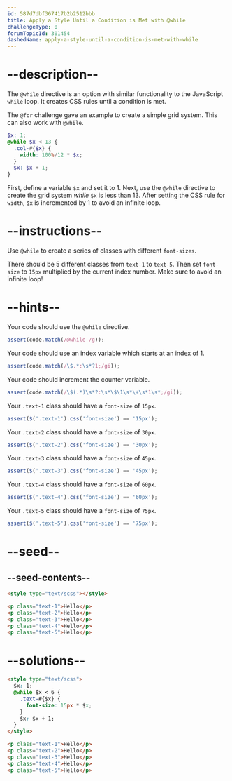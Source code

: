 ```yaml
---
id: 587d7dbf367417b2b2512bbb
title: Apply a Style Until a Condition is Met with @while
challengeType: 0
forumTopicId: 301454
dashedName: apply-a-style-until-a-condition-is-met-with-while
---
```


# --description--

The `@while` directive is an option with similar functionality to the JavaScript `while` loop. It creates CSS rules until a condition is met.

The `@for` challenge gave an example to create a simple grid system. This can also work with `@while`.

```scss
$x: 1;
@while $x < 13 {
  .col-#{$x} {
    width: 100%/12 * $x;
  }
  $x: $x + 1;
}
```

First, define a variable `$x` and set it to 1. Next, use the `@while` directive to create the grid system _while_ `$x` is less than 13. After setting the CSS rule for `width`, `$x` is incremented by 1 to avoid an infinite loop.

# --instructions--

Use `@while` to create a series of classes with different `font-sizes`.

There should be 5 different classes from `text-1` to `text-5`. Then set `font-size` to `15px` multiplied by the current index number. Make sure to avoid an infinite loop!

# --hints--

Your code should use the `@while` directive.

```js
assert(code.match(/@while /g));
```

Your code should use an index variable which starts at an index of 1.

```js
assert(code.match(/\$.*:\s*?1;/gi));
```

Your code should increment the counter variable.

```js
assert(code.match(/\$(.*)\s*?:\s*\$\1\s*\+\s*1\s*;/gi));
```

Your `.text-1` class should have a `font-size` of `15px`.

```js
assert($('.text-1').css('font-size') == '15px');
```

Your `.text-2` class should have a `font-size` of `30px`.

```js
assert($('.text-2').css('font-size') == '30px');
```

Your `.text-3` class should have a `font-size` of `45px`.

```js
assert($('.text-3').css('font-size') == '45px');
```

Your `.text-4` class should have a `font-size` of `60px`.

```js
assert($('.text-4').css('font-size') == '60px');
```

Your `.text-5` class should have a `font-size` of `75px`.

```js
assert($('.text-5').css('font-size') == '75px');
```

# --seed--

## --seed-contents--

```html
<style type="text/scss"></style>

<p class="text-1">Hello</p>
<p class="text-2">Hello</p>
<p class="text-3">Hello</p>
<p class="text-4">Hello</p>
<p class="text-5">Hello</p>
```

# --solutions--

```html
<style type="text/scss">
  $x: 1;
  @while $x < 6 {
    .text-#{$x} {
      font-size: 15px * $x;
    }
    $x: $x + 1;
  }
</style>

<p class="text-1">Hello</p>
<p class="text-2">Hello</p>
<p class="text-3">Hello</p>
<p class="text-4">Hello</p>
<p class="text-5">Hello</p>
```
